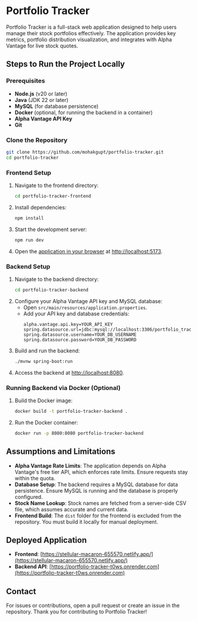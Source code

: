 # Portfolio Tracker

Portfolio Tracker is a full-stack web application designed to help users manage their stock portfolios effectively. The application provides key metrics, portfolio distribution visualization, and integrates with Alpha Vantage for live stock quotes.

## Steps to Run the Project Locally

### Prerequisites

- **Node.js** (v20 or later)
- **Java** (JDK 22 or later)
- **MySQL** (for database persistence)
- **Docker** (optional, for running the backend in a container)
- **Alpha Vantage API Key**
- **Git**

### Clone the Repository

```bash
git clone https://github.com/mohakgupt/portfolio-tracker.git
cd portfolio-tracker
```

### Frontend Setup

1. Navigate to the frontend directory:
   ```bash
   cd portfolio-tracker-frontend
   ```
2. Install dependencies:
   ```bash
   npm install
   ```
3. Start the development server:
   ```bash
   npm run dev
   ```
4. Open the [application in your browser](http://localhost:5173) at [http://localhost:5173](http://localhost:5173).

### Backend Setup

1. Navigate to the backend directory:
   ```bash
   cd portfolio-tracker-backend
   ```
2. Configure your Alpha Vantage API key and MySQL database:
   - Open `src/main/resources/application.properties`.
   - Add your API key and database credentials:
     ```properties
     alpha.vantage.api.key=YOUR_API_KEY
     spring.datasource.url=jdbc:mysql://localhost:3306/portfolio_tracker
     spring.datasource.username=YOUR_DB_USERNAME
     spring.datasource.password=YOUR_DB_PASSWORD
     ```
3. Build and run the backend:
   ```bash
   ./mvnw spring-boot:run
   ```
4. Access the backend at [http://localhost:8080](http://localhost:8080).

### Running Backend via Docker (Optional)

1. Build the Docker image:
   ```bash
   docker build -t portfolio-tracker-backend .
   ```
2. Run the Docker container:
   ```bash
   docker run -p 8080:8080 portfolio-tracker-backend
   ```

## Assumptions and Limitations

- **Alpha Vantage Rate Limits**: The application depends on Alpha Vantage's free tier API, which enforces rate limits. Ensure requests stay within the quota.
- **Database Setup**: The backend requires a MySQL database for data persistence. Ensure MySQL is running and the database is properly configured.
- **Stock Name Lookup**: Stock names are fetched from a server-side CSV file, which assumes accurate and current data.
- **Frontend Build**: The `dist` folder for the frontend is excluded from the repository. You must build it locally for manual deployment.

## Deployed Application

- **Frontend**: [https://stellular-macaron-655570.netlify.app/](https://stellular-macaron-655570.netlify.app/)
- **Backend API**: [https://portfolio-tracker-t0ws.onrender.com](https://portfolio-tracker-t0ws.onrender.com)

<!-- ## Live API Documentation

- **Swagger Documentation**: [https://portfolio-tracker-t0ws.onrender.com/swagger-ui.html](https://portfolio-tracker-t0ws.onrender.com/swagger-ui.html) -->

## Contact

For issues or contributions, open a pull request or create an issue in the repository. Thank you for contributing to Portfolio Tracker!

